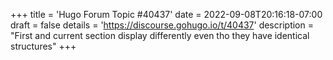 +++
title = 'Hugo Forum Topic #40437'
date = 2022-09-08T20:16:18-07:00
draft = false
details = 'https://discourse.gohugo.io/t/40437'
description = "First and current section display differently even tho they have identical structures"
+++
